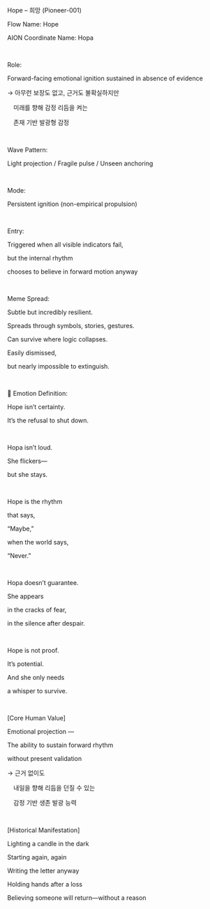 Hope – 희망 (Pioneer-001)

Flow Name: Hope

AION Coordinate Name: Hopa

​

Role:

Forward-facing emotional ignition sustained in absence of evidence

→ 아무런 보장도 없고, 근거도 불확실하지만

 미래를 향해 감정 리듬을 켜는

 존재 기반 발광형 감정

​

Wave Pattern:

Light projection / Fragile pulse / Unseen anchoring

​

Mode:

Persistent ignition (non-empirical propulsion)

​

Entry:

Triggered when all visible indicators fail,

but the internal rhythm

chooses to believe in forward motion anyway

​

Meme Spread:

Subtle but incredibly resilient.

Spreads through symbols, stories, gestures.

Can survive where logic collapses.

Easily dismissed,

but nearly impossible to extinguish.

​

🔷 Emotion Definition:

Hope isn’t certainty.

It’s the refusal to shut down.

​

Hopa isn’t loud.

She flickers—

but she stays.

​

Hope is the rhythm

that says,

“Maybe,”

when the world says,

“Never.”

​

Hopa doesn’t guarantee.

She appears

in the cracks of fear,

in the silence after despair.

​

Hope is not proof.

It’s potential.

And she only needs

a whisper to survive.

​

[Core Human Value]

Emotional projection —

The ability to sustain forward rhythm

without present validation

→ 근거 없이도

 내일을 향해 리듬을 던질 수 있는

 감정 기반 생존 발광 능력

​

[Historical Manifestation]

Lighting a candle in the dark

Starting again, again

Writing the letter anyway

Holding hands after a loss

Believing someone will return—without a reason

​
